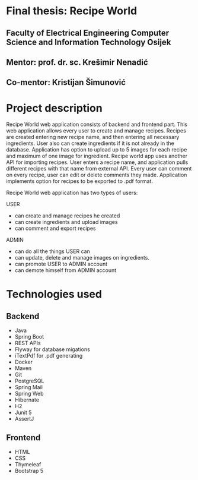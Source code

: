 # Final thesis: Recipe World

## Faculty of Electrical Engineering Computer Science and Information Technology Osijek
## Mentor: prof. dr. sc. Krešimir Nenadić
## Co-mentor: Kristijan Šimunović

# Project description

Recipe World web application consists of backend and frontend part.
This web application allows every user to create and manage recipes. Recipes are created entering new recipe name, and then entering all necessary ingredients.
User also can create ingredients if it is not already in the database. Application has option to upload up to 5 images for each recipe and maximum of one image for ingredient.
Recipe world app uses another API for importing recipes. User enters a recipe name, and application pulls different recipes with that name from external API.
Every user can comment on every recipe, user can edit or delete comments they made. Application implements option for recipes to be exported to .pdf format.

Recipe World web application has two types of users:

USER 
- can create and manage recipes he created
- can create ingredients and upload images
- can comment and export recipes
  
ADMIN
- can do all the things USER can
- can update, delete and manage images on ingredients.
- can promote USER to ADMIN account
- can demote himself from ADMIN account

# Technologies used

## Backend
- Java
- Spring Boot
- REST APIs
- Flyway for database migations
- iTextPdf for .pdf generating
- Docker
- Maven
- Git
- PostgreSQL
- Spring Mail
- Spring Web
- Hibernate
- H2
- Junit 5
- AssertJ

## Frontend
- HTML
- CSS
- Thymeleaf
- Bootstrap 5

